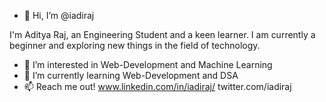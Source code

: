 - 👋 Hi, I’m @iadiraj

I'm Aditya Raj, an Engineering Student and a keen learner. I am currently a beginner and exploring new things in the field of technology.
- 👀 I’m interested in Web-Development and Machine Learning
- 🌱 I’m currently learning Web-Development and DSA
- 📫 Reach me out!
www.linkedin.com/in/iadiraj/
twitter.com/iadiraj

<!---
iadiraj/iadiraj is a ✨ special ✨ repository because its `README.md` (this file) appears on your GitHub profile.
You can click the Preview link to take a look at your changes.
--->
